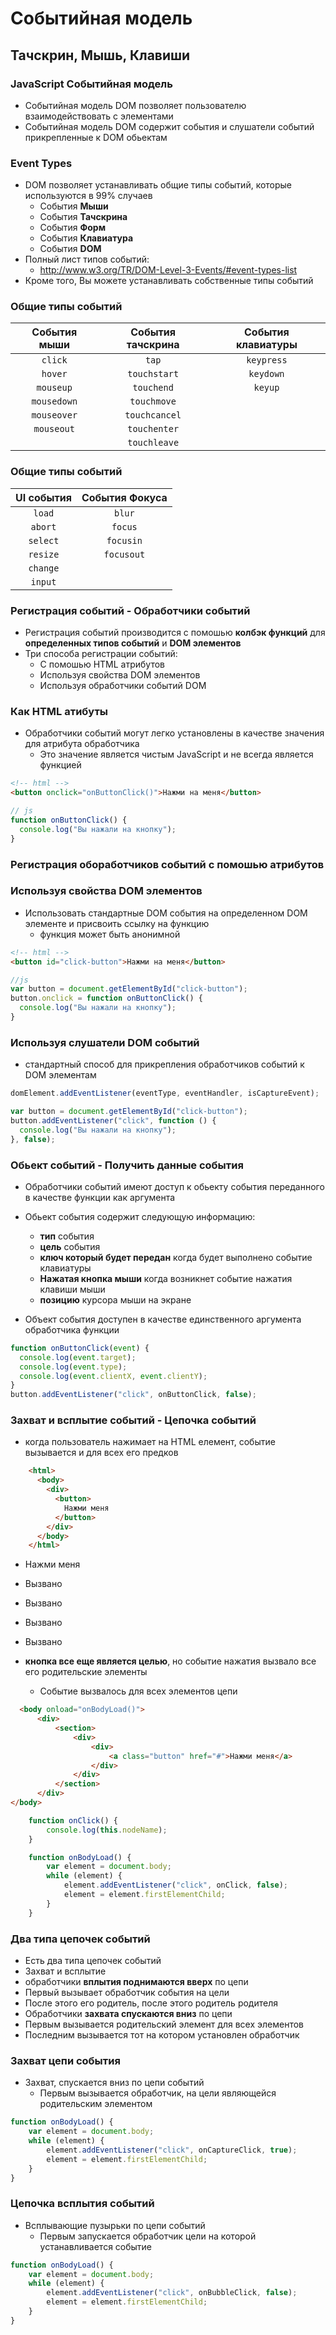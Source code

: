 # Событийная модель
##  Тачскрин, Мышь, Клавиши

### JavaScript Событийная модель

- Событийная модель DOM позволяет пользователю взаимодействовать с элементами
- Событийная модель DOM содержит события и слушатели событий прикрепленные к DOM обьектам

### Event Types

- DOM позволяет устанавливать общие типы событий, которые используются в 99% случаев
    - События **Мыши**
    - События **Тачскрина**
    - События **Форм**
    - События **Клавиатура**
    - События **DOM**
- Полный лист типов событий:
    - http://www.w3.org/TR/DOM-Level-3-Events/#event-types-list
- Кроме того, Вы можете устанавливать собственные типы событий

### Общие типы событий

| **События мыши** | **События тачскрина** | **События клавиатуры** |
| :--------------: | :-------------------: | :--------------------: |
| `click`          | `tap`                 |  `keypress`            |
| `hover`          | `touchstart`          |  `keydown`             |
| `mouseup`        | `touchend`            |  `keyup`               |
| `mousedown`      | `touchmove`
| `mouseover`      | `touchcancel`
| `mouseout`       | `touchenter`
|                  | `touchleave`

### Общие типы событий

| **UI события**  | **События Фокуса**  |
| :-------------: | :-----------------: |
| `load`          |  `blur`
| `abort`         |  `focus`
| `select`        |  `focusin`
| `resize`        |  `focusout`
| `change`        |
| `input`         |

### Регистрация событий - Обработчики событий
- Регистрация событий производится с помошью **колбэк функций** для **определенных типов событий** и **DOM элементов**
- Три способа регистрации событий:
  - С помошью HTML атрибутов
  - Используя свойства DOM элементов
  - Используя обработчики событий DOM

### Как HTML атибуты

- Обработчики событий могут легко установлены в качестве значения для атрибута обработчика
    - Это значение является чистым JavaScript и не всегда является функцией

```html
<!-- html -->
<button onclick="onButtonClick()">Нажми на меня</button>
```

```js
// js
function onButtonClick() {
  console.log("Вы нажали на кнопку");
}
```

### Регистрация обоработчиков событий с помошью атрибутов

### Используя свойства DOM элементов
- Использовать стандартные DOM события на определенном DOM элементе и присвоить ссылку на функцию
  - функция может быть анонимной

```html
<!-- html -->
<button id="click-button">Нажми на меня</button>
```

```js
//js
var button = document.getElementById("click-button");
button.onclick = function onButtonClick() {
  console.log("Вы нажали на кнопку");
}
```

### Используя слушатели DOM событий

- стандартный способ для прикрепления обработчиков событий к DOM элементам

```js
domElement.addEventListener(eventType, eventHandler, isCaptureEvent);
```

```js
var button = document.getElementById("click-button");
button.addEventListener("click", function () {
  console.log("Вы нажали на кнопку");
}, false);
```

### Обьект событий - Получить данные события

- Обработчики событий имеют доступ к обьекту события переданного в качестве функции как аргумента
- Обьект события содержит следующую информацию:
  - **тип** события
  - **цель** события
  - **ключ который будет передан** когда будет выполнено событие клавиатуры
  - **Нажатая кнопка мыши** когда возникнет событие нажатия клавиши мыши
  - **позицию** курсора мыши на экране

- Объект события доступен в качестве единственного аргумента обработчика функции


```js
function onButtonClick(event) {
  console.log(event.target);
  console.log(event.type);
  console.log(event.clientX, event.clientY);
}
button.addEventListener("click", onButtonClick, false);

```

### Захват и всплытие событий - Цепочка событий
- когда пользователь нажимает на HTML елемент, событие вызывается и для всех его предков

```html
    <html>
      <body>
        <div>
          <button>
            Нажми меня
          </button>
        </div>
      </body>
    </html>
```

- Нажми меня
- Вызвано
- Вызвано
- Вызвано
- Вызвано

- **кнопка все еще является целью**, но событие нажатия вызвало все его родительские элементы
  - Событие вызвалось для всех элементов цепи

```html
  <body onload="onBodyLoad()">
      <div>
          <section>
              <div>
                  <div>
                      <a class="button" href="#">Нажми меня</a>
                  </div>
              </div>
          </section>
      </div>
</body>
```
```js
    function onClick() {
        console.log(this.nodeName);
    }

    function onBodyLoad() {
        var element = document.body;
        while (element) {
            element.addEventListener("click", onClick, false);
            element = element.firstElementChild;
        }
    }
```

### Два типа цепочек событий
- Есть два типа цепочек событий
 - Захват и всплытие
- обработчики **вплытия поднимаются вверх** по цепи
 - Первый вызывает обработчик события на цели
 - После этого его родитель, после этого родитель родителя
- Обработчики **захвата спускаются вниз** по цепи
-  Первым вызывается родительский элемент для всех элементов
 - Последним вызывается тот на котором установлен обработчик

### Захват цепи события
- Захват, спускается вниз по цепи событий
  - Первым вызывается обработчик, на цели являющейся родительским элементом

```js
function onBodyLoad() {
    var element = document.body;
    while (element) {
        element.addEventListener("click", onCaptureClick, true);
        element = element.firstElementChild;
    }
}
```

### Цепочка всплытия событий
- Всплывающие пузырьки по цепи событий
  - Первым запускается обработчик цели на которой устанавливается событие

```js
function onBodyLoad() {
    var element = document.body;
    while (element) {
        element.addEventListener("click", onBubbleClick, false);
        element = element.firstElementChild;
    }
}
```
